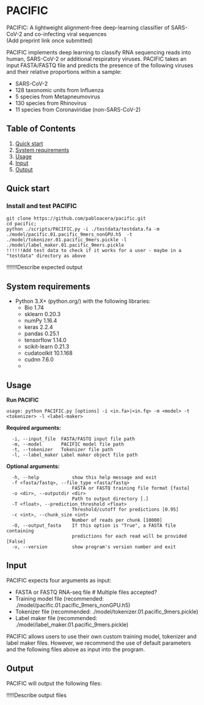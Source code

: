 # PACIFIC 

PACIFIC: A lightweight alignment-free deep-learning classifier of SARS-CoV-2 and co-infecting viral sequences  
(Add preprint link once submitted)

PACIFIC implements deep learning to classify RNA sequencing reads into human, SARS-CoV-2 or additional respiratory viruses. PACIFIC takes an input FASTA/FASTQ file and predicts the presence of the following viruses and their relative proportions within a sample:
- SARS-CoV-2
- 128 taxonomic units from Influenza
- 5 species from Metapneumovirus
- 130 species from Rhinovirus 
- 11 species from Coronaviridae (non-SARS-CoV-2)

## Table of Contents

1. [Quick start](#Quick-start)
1. [System requirements](#System-requirements)
1. [Usage](#Usage)
1. [Input](#Input)
1. [Output](#Output)

## Quick start

### Install and test PACIFIC
```
git clone https://github.com/pabloacera/pacific.git
cd pacific;
python ./scripts/PACIFIC.py -i ./testdata/testdata.fa -m ./model/pacific.01.pacific_9mers_nonGPU.h5  -t ./model/tokenizer.01.pacific_9mers.pickle -l ./model/label_maker.01.pacific_9mers.pickle
!!!!!!Add test data to check if it works for a user - maybe in a "testdata" directory as above
```
!!!!!!!Describe expected output

## System requirements
- Python 3.X+ (python.org/) with the following libraries:
    - Bio 1.74
    - sklearn 0.20.3
    - numPy 1.16.4
    - keras 2.2.4
    - pandas 0.25.1
    - tensorflow 1.14.0
    - scikit-learn 0.21.3
    - cudatoolkit 10.1.168
    - cudnn 7.6.0
    -

## Usage

**Run PACIFIC**
```
usage: python PACIFIC.py [options] -i <in.fa>|<in.fq> -m <model> -t <tokenizer> -l <label-maker>
```

**Required arguments:**
```
  -i, --input_file  FASTA/FASTQ input file path
  -m, --model       PACIFIC model file path
  -t, --tokenizer   Tokenizer file path
  -l, --label_maker Label maker object file path
```

**Optional arguments:**
```
  -h, --help            show this help message and exit
  -f <fasta/fastq>, --file_type <fasta/fastq>
                        FASTA or FASTQ training file format [fasta]
  -o <dir>, --outputdir <dir>
                        Path to output directory [.]
  -T <float>, --prediction_threshold <float>
                        Threshold/cutoff for predictions [0.95]
  -c <int>, --chunk_size <int>
                        Number of reads per chunk [10000]
  -O, --output_fasta    If this option is "True", a FASTA file containing
                        predictions for each read will be provided [False]
  -v, --version         show program's version number and exit
```

## Input 
PACIFIC expects four arguments as input: 
 - FASTA or FASTQ RNA-seq file # Multiple files accepted?
 - Training model file (recommended: ./model/pacific.01.pacific_9mers_nonGPU.h5)
 - Tokenizer file (recommended: ./model/tokenizer.01.pacific_9mers.pickle)
 - Label maker file (recommended: ./model/label_maker.01.pacific_9mers.pickle)

PACIFIC allows users to use their own custom training model, tokenizer and label maker files. However, we recommend the use of default parameters and the following files above as input into the program.

## Output
PACIFIC will output the following files:

!!!!!Describe output files

